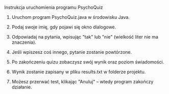 Instrukcja uruchomienia programu PsychoQuiz

1. Uruchom program PsychoQuiz.java w środowisku Java.

2. Podaj swoje imię, gdy pojawi się okno dialogowe.

3. Odpowiadaj na pytania, wpisując "tak" lub "nie" (wielkość liter nie ma znaczenia).

4. Jeśli wpiszesz coś innego, pytanie zostanie powtórzone.

5. Po zakończeniu quizu zobaczysz swój wynik oraz poziom świadomości.

6. Wynik zostanie zapisany w pliku results.txt w folderze projektu.

7. Możesz przerwać test, klikając "Anuluj" – wtedy program zakończy działanie.
